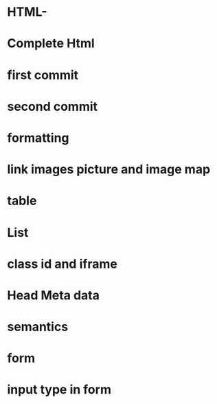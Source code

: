 # HTML-
# Complete Html
# first commit 
# second commit
# formatting
# link images picture and image map
# table
# List
# class id and iframe
# Head Meta data
# semantics
# form
# input type in form